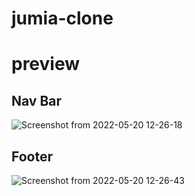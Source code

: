 # jumia-clone

# preview

## Nav Bar

![Screenshot from 2022-05-20 12-26-18](https://user-images.githubusercontent.com/104357940/169520586-911f9582-1a5d-482a-b2a6-c77500b3e129.png)



## Footer



![Screenshot from 2022-05-20 12-26-43](https://user-images.githubusercontent.com/104357940/169520778-f32d0f30-2989-4b45-b000-1beb832f62dd.png)




